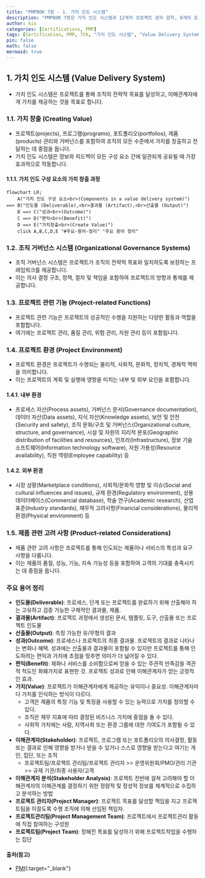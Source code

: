 ```yaml
---
title: "PMPBOK 7판 - 1. 가치 인도 시스템"
description: "PMPBOK 7판은 가치 인도 시스템과 12개의 프로젝트 관리 원칙, 8개의 프로젝트 성과영역, 조정, 모델/방법/가공품으로 구성된다."
author: kis
categories: [Certifications, PMP]
tags: [Certification, PMP, 7th, "가치 인도 시스템", "Value Delivery System"]
pin: false
math: false
mermaid: true
---
```


## 1. 가치 인도 시스템 (Value Delivery System)

- 가치 인도 시스템은 프로젝트를 통해 조직의 전략적 목표를 달성하고, 이해관계자에게 가치를 제공하는 것을 목표로 합니다. 

### 1.1. 가치 창출 (Creating Value)
- 프로젝트(projects), 프로그램(programs), 포트폴리오(portfolios), 제품(products) 관리와 거버넌스를 포함하여 조직의 모든 수준에서 가치를 창출하고 전달하는 데 중점을 둡니다.
- 가치 인도 시스템은 정보와 피드백이 모든 구성 요소 간에 일관되게 공유될 때 가장 효과적으로 작동합니다.

#### 1.1.1. 가치 인도 구성 요소의 가치 창출 과정

```mermaid
flowchart LR;    
    A("가치 인도 구성 요소<br>(Components in a value delivery system)") ==> B("인도물 (Deliverable),<br>결과물 (Artifact),<br>산출물 (Output)")
    B ==> C("성과<br>(Outcome)")    
    C ==> D("편익<br>(Benefit)")
    D ==> E("가치창출<br>(Create Value)")    
    click A,B,C,D,E "#주요-용어-정리" "주요 용어 정리"
```  

### 1.2. 조직 거버넌스 시스템 (Organizational Governance Systems) 
- 조직 거버넌스 시스템은 프로젝트가 조직의 전략적 목표와 일치하도록 보장하는 프레임워크를 제공합니다. 
- 이는 의사 결정 구조, 정책, 절차 및 책임을 포함하여 프로젝트의 방향과 통제를 제공합니다. 

### 1.3. 프로젝트 관련 기능 (Project-related Functions) 
- 프로젝트 관련 기능은 프로젝트의 성공적인 수행을 지원하는 다양한 활동과 역할을 포함합니다. 
- 여기에는 프로젝트 관리, 품질 관리, 위험 관리, 자원 관리 등이 포함됩니다.

### 1.4. 프로젝트 환경 (Project Environment) 
- 프로젝트 환경은 프로젝트가 수행되는 물리적, 사회적, 문화적, 정치적, 경제적 맥락을 의미합니다. 
- 이는 프로젝트의 계획 및 실행에 영향을 미치는 내부 및 외부 요인을 포함합니다. 

#### 1.4.1. 내부 환경
- 프로세스 자산(Process assets), 거버넌스 문서(Governance documentation), 데이터 자산(Data assets), 지식 자산(Knowledge assets), 보안 및 안전(Security and safety), 조직 문화/구조 및 거버넌스(Organizational culture, structure, and governance), 시설 및 자원의 지리적 분포(Geographic distribution of facilities and resources), 인프라(Infrastructure), 정보 기술 소프트웨어(Information technology software), 자원 가용성(Resource availability), 직원 역량(Employee capability) 등

#### 1.4.2. 외부 환경
- 시장 상황(Marketplace conditions), 사회적/문화적 영향 및 이슈(Social and cultural influences and issues), 규제 환경(Regulatory environment), 상용 데이터베이스(Commercial database), 학술 연구(Academic research), 산업 표준(Industry standards), 재무적 고려사항(Financial considerations), 물리적 환경(Physical environment) 등 

### 1.5. 제품 관련 고려 사항 (Product-related Considerations) 
- 제품 관련 고려 사항은 프로젝트를 통해 인도되는 제품이나 서비스의 특성과 요구 사항을 다룹니다. 
- 이는 제품의 품질, 성능, 기능, 지속 가능성 등을 포함하여 고객의 기대를 충족시키는 데 중점을 둡니다. 
  

  
### 주요 용어 정리
- **인도물(Deliverable)**: 프로세스, 단계 또는 프로젝트를 완료하기 위해 산출해야 하는 고유하고 검증 가능한 구체적인 결과물, 제품.
- **결과물(Artifact)**: 프로젝트 과정에서 생성된 문서, 템플릿, 도구, 산출물 또는 프로젝트 인도물
- **산출물(Output)**: 측정 가능한 유/무형의 결과
- **성과(Outcome)**: 프로세스나 프로젝트의 최종 결과물. 프로젝트의 결과로 나타나는 변화나 혜택. 성과에는 산출물과 결과물이 포함될 수 있지만 프로젝트를 통해 인도하려는 편익과 가치에 초점을 맞추면 의미가 더 넓어질 수 있다. 
- **편익(Benefit)**: 재화나 서비스를 소비함으로써 얻을 수 있는 주관적 만족감을 객관적 척도인 화폐가치로 표현한 것. 프로젝트 성과로 인해 이해관계자가 얻는 긍정적인 효과.
- **가치(Value)**: 프로젝트가 이해관계자에게 제공하는 유익이나 중요성. 이해관계자마다 가치를 인식하는 방식이 다르다. 
    - 고객은 제품의 특정 기능 및 특징을 사용할 수 있는 능력으로 가치를 정의할 수 있다. 
    - 조직은 재무 지표에 따라 결정된 비즈니스 가치에 중점을 둘 수 있다.
    - 사회적 가치에는 사람, 지역사회 또는 환경 그룹에 대한 기여도가 포함될 수 있다.
- **이해관계자(Stakeholder)**: 프로젝트, 프로그램 또는 포트폴리오의 의사결정, 활동 또는 결과로 인해 영향을 받거나 받을 수 있거나 스스로 영향을 받는다고 여기는 개인, 집단, 또는 조직
    - 프로젝트팀/프로젝트 관리팀/프로젝트 관리자 >> 운영위원회/PMO/관리 기관 >> 규제 기관/최종 사용자/고객
- **이해관계자 분석(Stakeholder Analysis)**: 프로젝트 전반에 걸쳐 고려해야 할 이해관계자의 이해관계를 결정하기 위한 정량적 및 정성적 정보를 체계적으로 수집하고 분석하는 방법
- **프로젝트 관리자(Project Manager)**: 프로젝트 목표를 달성할 책임을 지고 프로젝트팀을 이끌도록 수행 조직에 의해 선임된 책임자.
- **프로젝트관리팀(Project Management Team)**: 프로젝트에서 프로젝트관리 활동에 직접 참여하는 구성원
- **프로젝트팀(Project Team)**: 정해진 목표를 달성하기 위해 프로젝트작업을 수행하는 집단


#### 출처(참고)
- [PMI](https://www.pmi.org/){:target="_blank"}

